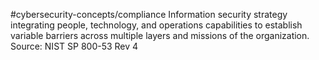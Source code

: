 #cybersecurity-concepts/compliance 
Information security strategy integrating people, technology, and operations capabilities to establish variable barriers across multiple layers and missions of the organization. Source: NIST SP 800-53 Rev 4